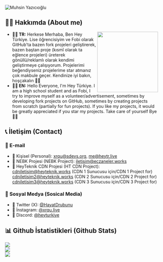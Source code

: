 ![Muhsin Yazıcıoğlu](https://pbs.twimg.com/profile_banners/1473073353900666880/1703359780/1080x360)

## 👋🏻 Hakkımda (About me)
<img width="200" align="right" src="https://avatars.githubusercontent.com/u/138398712?v=4" />

* <b>👋🏻 TR:</b> Herkese Merhaba, Ben Hey Türkiye. Lise öğrencisiyim ve Fobi olarak GitHub'ta bazen fork projeleri geliştirerek, bazen baştan proje (kısmî olarak ta eğlence projeleri) üreterek gönüllü/reklamlı olarak kendimi geliştirmeye çalışıyorum. Projelerimi beğendiyseniz projelerime star atmanız çok makbule geçer. Kendinize iyi bakın, hoşçakalın 👋🏻
* <b>👋🏻 EN:</b> Hello Everyone, I'm Hey Türkiye. I am a high school student and as Fobi, I try to improve myself as a volunteer/advertisement, sometimes by developing fork projects on GitHub, sometimes by creating projects from scratch (partially for fun projects). If you like my projects, it would be greatly appreciated if you star my projects. Take care of yourself Bye 👋🏻

## 📞 İletişim (Contact)
### 📧 E-mail
* 📧 Kişisel (Personal): [xrqu@sdevs.org](mailto:xrqu@sdevs.org), [me@heytr.live](mailto:me@heytr.live)
* 📧 NEBK Projesi (NEBK Project): [iletisim@eczaneler.works](mailto:iletisim@eczaneler.works)
* 📧 HeyTeknik CDN Projesi (HT CDN Project):
[cdniletisim@heyteknik.works](mailto:cdniletisim@heyteknik.works) (CDN 1 Sunucusu için/CDN 1 Project for)<br>
[cdniletisim2@heyteknik.works](mailto:cdniletisim2@heyteknik.works) (CDN 2 Sunucusu için/CDN 2 Project for)<br>
[cdniletisim3@heyteknik.works](mailto:cdniletisim3@heyteknik.works) (CDN 3 Sunucusu için/CDN 3 Project for)<br>

### 💫 Sosyal Medya (Sosical Media)
* 💫 Twitter (X): [@HayatDrubunu](https://x.com/@HayatDrubunu)
* 💫 İnstagram: [@xrqu.live](https://instagram.com/@xrqu.live)
* 💫 Discord: [@heyturkiye](https://discord.com/users/718374283642011728)

## 📊 Github İstatistikleri (Github Stats)
![](https://github-readme-stats.vercel.app/api?username=heyturkiye204&theme=dark&hide_border=false&include_all_commits=false&count_private=false)<br/>
![](https://github-readme-streak-stats.herokuapp.com/?user=heyturkiye204&theme=dark&hide_border=false)<br/>
![](https://github-readme-stats.vercel.app/api/top-langs/?username=heyturkiye204&theme=dark&hide_border=false&include_all_commits=false&count_private=false&layout=compact)
